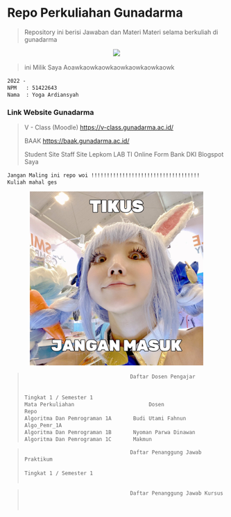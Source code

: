 # Repo Perkuliahan Gunadarma
>Repository ini berisi Jawaban dan Materi Materi selama berkuliah di gunadarma


<div align="center">
<img src="https://baak.gunadarma.ac.id/public/images/logo2.png" width="250">
</div>

>ini Milik Saya Aoawkaowkaowkaowkaowkaowkaowk
```
2022 - 
NPM   : 51422643
Nama  : Yoga Ardiansyah
```
### Link Website Gunadarma
>V - Class (Moodle)      https://v-class.gunadarma.ac.id/
>
>BAAK                    https://baak.gunadarma.ac.id/
>
>Student Site
>Staff Site
>Lepkom
>LAB TI
>Online Form Bank DKI
>Blogspot Saya

```
Jangan Maling ini repo woi !!!!!!!!!!!!!!!!!!!!!!!!!!!!!!!!!!!
Kuliah mahal ges
```

<div align="center">
<img src="https://raw.githubusercontent.com/yogaardiansyah/Algoritma_Pemrograman_1A/main/nekonoi_pekora.jpg" width="400">
</div>


>```
>                                   Daftar Dosen Pengajar
>
>                                                                             Tingkat 1 / Semester 1
> Mata Perkuliahan                        Dosen                       Repo
>Algoritma Dan Pemrograman 1A       Budi Utami Fahnun             Algo_Pemr_1A
>Algoritma Dan Pemrograman 1B       Nyoman Parwa Dinawan
>Algoritma Dan Pemrograman 1C       Makmun
>```

>```
>                                   Daftar Penanggung Jawab Praktikum
>                                                                             Tingkat 1 / Semester 1
>
>
>```

>```
>                                   Daftar Penanggung Jawab Kursus
>
>
>
>```
